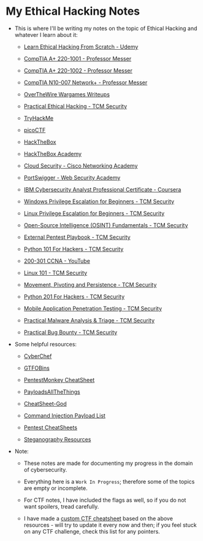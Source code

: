 # My Ethical Hacking Notes

* This is where I'll be writing my notes on the topic of Ethical Hacking and whatever I learn about it:

  * [Learn Ethical Hacking From Scratch - Udemy](LearnEthicalHackingFromScratch_Udemy/README.md)

  * [CompTIA A+ 220-1001 - Professor Messer](CompTIA_220-1001/README.md)

  * [CompTIA A+ 220-1002 - Professor Messer](CompTIA_220-1002/README.md)

  * [CompTIA N10-007 Network+ - Professor Messer](CompTIA_N10-007/README.md)

  * [OverTheWire Wargames Writeups](https://github.com/SrivathsanNayak/overthewire)

  * [Practical Ethical Hacking - TCM Security](PracticalEthicalHacking_TCMSec/README.md)

  * [TryHackMe](TryHackMe/README.md)

  * [picoCTF](picoCTF/README.md)

  * [HackTheBox](HackTheBox/README.md)

  * [HackTheBox Academy](HTBAcademy/README.md)

  * [Cloud Security - Cisco Networking Academy](CloudSecurity/README.md)

  * [PortSwigger - Web Security Academy](PortSwigger/README.md)

  * [IBM Cybersecurity Analyst Professional Certificate - Coursera](CybersecurityAnalyst/README.md)

  * [Windows Privilege Escalation for Beginners - TCM Security](WindowsPrivilegeEscalation_TCMSec/README.md)

  * [Linux Privilege Escalation for Beginners - TCM Security](LinuxPrivilegeEscalation_TCMSec/README.md)

  * [Open-Source Intelligence (OSINT) Fundamentals - TCM Security](OSINT_TCMSec/README.md)

  * [External Pentest Playbook - TCM Security](Pentest_TCMSec/README.md)

  * [Python 101 For Hackers - TCM Security](Python101_TCMSec/README.md)

  * [200-301 CCNA - YouTube](CCNA/README.md)

  * [Linux 101 - TCM Security](Linux101_TCMSec/README.md)

  * [Movement, Pivoting and Persistence - TCM Security](MPP_TCMSec/README.md)

  * [Python 201 For Hackers - TCM Security](Python201_TCMSec/README.md)

  * [Mobile Application Penetration Testing - TCM Security](MobilePentest_TCMSec/README.md)

  * [Practical Malware Analysis & Triage - TCM Security](MalwareAnalysis_TCMSec/README.md)

  * [Practical Bug Bounty - TCM Security](BugBounty_TCMSec/README.md)

* Some helpful resources:

  * [CyberChef](https://gchq.github.io/CyberChef/)

  * [GTFOBins](https://gtfobins.github.io/)

  * [PentestMonkey CheatSheet](https://pentestmonkey.net/category/cheat-sheet)

  * [PayloadsAllTheThings](https://github.com/swisskyrepo/PayloadsAllTheThings)

  * [CheatSheet-God](https://github.com/OlivierLaflamme/Cheatsheet-God)

  * [Command Injection Payload List](https://github.com/payloadbox/command-injection-payload-list)

  * [Pentest CheatSheets](https://github.com/coreb1t/awesome-pentest-cheat-sheets)

  * [Steganography Resources](https://0xrick.github.io/lists/stego/)

* Note:

  * These notes are made for documenting my progress in the domain of cybersecurity.

  * Everything here is a ```Work In Progress```; therefore some of the topics are empty or incomplete.

  * For CTF notes, I have included the flags as well, so if you do not want spoilers, tread carefully.

  * I have made a [custom CTF cheatsheet](CTFCheatsheet.md) based on the above resources - will try to update it every now and then; if you feel stuck on any CTF challenge, check this list for any pointers.
